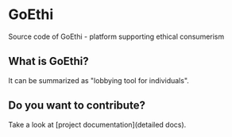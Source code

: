 # GoEthi
Source code of GoEthi - platform supporting ethical consumerism

## What is GoEthi?
It can be summarized as "lobbying tool for individuals".

## Do you want to contribute?
Take a look at [project documentation](detailed docs).

